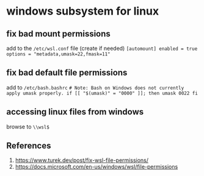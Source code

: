 # windows subsystem for linux

## fix bad mount permissions
add to the `/etc/wsl.conf` file (create if needed)
	```
	[automount]
	enabled = true
	options = "metadata,umask=22,fmask=11"
	```

## fix bad default file permissions
add to ```/etc/bash.bashrc```
	```
	# Note: Bash on Windows does not currently apply umask properly.
	if [[ "$(umask)" = "0000" ]]; then
	  umask 0022
	  fi
	  ```
## accessing linux files from windows
browse to `\\wsl$`

## References
1. https://www.turek.dev/post/fix-wsl-file-permissions/
2. https://docs.microsoft.com/en-us/windows/wsl/file-permissions

